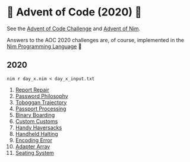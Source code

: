 # 🎄 Advent of Code (2020) 🎄
See the [Advent of Code Challenge](https://adventofcode.com/2020) and [Advent of Nim](https://nim-lang.org/blog/2020/11/27/advent-of-nim-2020.html). 

Answers to the AOC 2020 challenges are, of course, implemented in the [Nim Programming Language](https://nim-lang.org/) 👑
## 2020
```
nim r day_x.nim < day_x_input.txt
```
1. [Report Repair](https://adventofcode.com/2020/day/1)
2. [Password Philosophy](https://adventofcode.com/2020/day/2)
3. [Toboggan Trajectory](https://adventofcode.com/2020/day/3)
4. [Passport Processing](https://adventofcode.com/2020/day/4)
5. [Binary Boarding](https://adventofcode.com/2020/day/5)
6. [Custom Customs](https://adventofcode.com/2020/day/6)
7. [Handy Haversacks](https://adventofcode.com/2020/day/7)
8. [Handheld Halting](https://adventofcode.com/2020/day/8)
9. [Encoding Error](https://adventofcode.com/2020/day/9)
10. [Adapter Array](https://adventofcode.com/2020/day/10)
11. [Seating System](https://adventofcode.com/2020/day/11)
